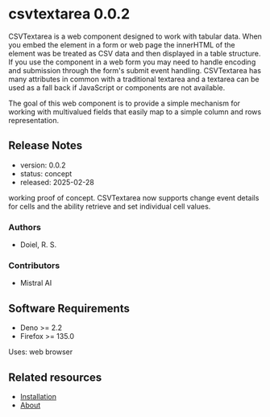 

# csvtextarea 0.0.2

CSVTextarea is a web component designed to work with tabular data. When you embed the element in a form or web page the innerHTML of the element was be treated as CSV data and then 
displayed in a table structure. If you use the component in a web form you may need to handle encoding and submission through the form's submit event handling. CSVTextarea has many 
attributes in common with a traditional textarea and a textarea can be used as a fall back if JavaScript or components are not available.

The goal of this web component is to provide a simple mechanism for working with multivalued fields that easily map to a simple column and rows representation.

## Release Notes

- version: 0.0.2
- status: concept
- released: 2025-02-28

working proof of concept. CSVTextarea now supports change event details for cells and the ability retrieve and set individual cell values.


### Authors

- Doiel, R. S.


### Contributors

- Mistral AI


## Software Requirements

- Deno &gt;&#x3D; 2.2
- Firefox &gt;&#x3D; 135.0

Uses: web browser

## Related resources





- [Installation](INSTALL.md)
- [About](about.md)

